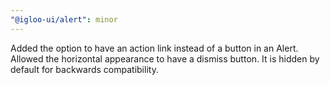 ```yaml
---
"@igloo-ui/alert": minor
---
```


Added the option to have an action link instead of a button in an Alert. Allowed the horizontal appearance to have a dismiss button. It is hidden by default for backwards compatibility.
